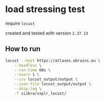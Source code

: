 # load stressing test

require `locust`

created and tested with version `2.37.13`

## How to run

```sh
locust --host https://atlases.ebrains.eu \
    --headless \
    --run-time 60s \
    --users 1 \
    --csv locust_output/output \
    --json-file locust_output/output \
    --skip-log \
    -f siibra/sxplr_locust/
```